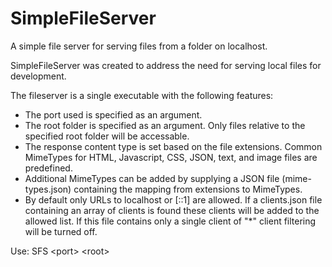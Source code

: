 # SimpleFileServer
A simple file server for serving files from a folder on localhost.

SimpleFileServer was created to address the need for serving local files for development.

The fileserver is a single executable with the following features:
- The port used is specified as an argument.
- The root folder is specified as an argument. Only files relative to the specified root folder will be accessable.
- The response content type is set based on the file extensions. Common MimeTypes for HTML, Javascript, CSS, JSON, text, and image files are predefined.
- Additional MimeTypes can be added by supplying a JSON file (mime-types.json) containing the mapping from extensions to MimeTypes.
- By default only URLs to localhost or [::1] are allowed. If a clients.json file containing an array of clients is found these clients will be added to the allowed list. If this file contains only a single client of "*" client filtering will be turned off.

Use:
  SFS \<port\> \<root\>
